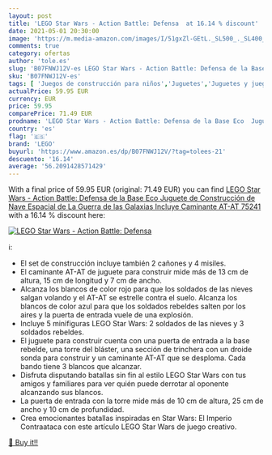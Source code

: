 ```yaml
---
layout: post
title: 'LEGO Star Wars - Action Battle: Defensa  at 16.14 % discount'
date: 2021-05-01 20:30:00
image: 'https://m.media-amazon.com/images/I/51gxZl-GEtL._SL500_._SL400_.jpg'
comments: true
category: ofertas
author: 'tole.es'
slug: 'B07FNWJ12V-es LEGO Star Wars - Action Battle: Defensa de la Base Eco...'
sku: 'B07FNWJ12V-es'
tags: [ 'Juegos de construcción para niños','Juguetes','Juguetes y juegos','lego', ]
actualPrice: 59.95 EUR
currency: EUR
price: 59.95
comparePrice: 71.49 EUR
prodname: 'LEGO Star Wars - Action Battle: Defensa de la Base Eco  Juguete de Construcción de Nave Espacial de La Guerra de las Galaxias  Incluye Caminante AT-AT  75241 '
country: 'es'
flag: '🇪🇸'
brand: 'LEGO'
buyurl: 'https://www.amazon.es/dp/B07FNWJ12V/?tag=tolees-21'
descuento: '16.14'
average: '56.2091428571429'
---
```


With a final price of 59.95 EUR (original: 71.49 EUR) you can find [LEGO Star Wars - Action Battle: Defensa de la Base Eco  Juguete de Construcción de Nave Espacial de La Guerra de las Galaxias  Incluye Caminante AT-AT  75241 ](https://www.amazon.es/dp/B07FNWJ12V/?tag=tolees-21) with a  16.14 % discount here:

[![LEGO Star Wars - Action Battle: Defensa ](https://m.media-amazon.com/images/I/51gxZl-GEtL._SL500_._SL400_.jpg)](https://www.amazon.es/dp/B07FNWJ12V/?tag=tolees-21)

ℹ️:

- El set de construcción incluye también 2 cañones y 4 misiles.
- El caminante AT-AT de juguete para construir mide más de 13 cm de altura, 15 cm de longitud y 7 cm de ancho.
- Alcanza los blancos de color rojo para que los soldados de las nieves salgan volando y el AT-AT se estrelle contra el suelo. Alcanza los blancos de color azul para que los soldados rebeldes salten por los aires y la puerta de entrada vuele de una explosión.
- Incluye 5 minifiguras LEGO Star Wars: 2 soldados de las nieves y 3 soldados rebeldes.
- El juguete para construir cuenta con una puerta de entrada a la base rebelde, una torre del bláster, una sección de trinchera con un droide sonda para construir y un caminante AT-AT que se desploma. Cada bando tiene 3 blancos que alcanzar.
- Disfruta disputando batallas sin fin al estilo LEGO Star Wars con tus amigos y familiares para ver quién puede derrotar al oponente alcanzando sus blancos.
- La puerta de entrada con la torre mide más de 10 cm de altura, 25 cm de ancho y 10 cm de profundidad.
- Crea emocionantes batallas inspiradas en Star Wars: El Imperio Contraataca con este artículo LEGO Star Wars de juego creativo.

[🛒 Buy it!!](https://www.amazon.es/dp/B07FNWJ12V/?tag=tolees-21)
